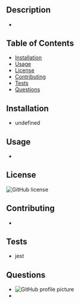 # 

## Description
-  

## Table of Contents
* [Installation](##Installation)
* [Usage](##Usage)
* [License](##License)
* [Contributing](##Contributing)
* [Tests](##Tests)
* [Questions](##Questions)


## Installation 
- undefined

## Usage
- 

## License
![GitHub license](https://img.shields.io/badge/License-MIT-blue.svg)

## Contributing 
- 

## Tests
- jest

## Questions 
- ![GitHub profile picture]()
- 
